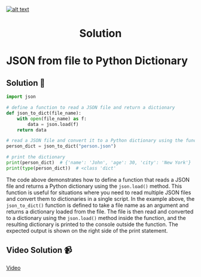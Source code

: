 <a href="https://www.core-code.io/">

![alt text](https://uploads-ssl.webflow.com/5eb2f56932c3562feab232e3/5f73550d00249e7e96c9f3de_Logo.png 'corecodeio')

</a>

<h1 align="center">Solution</h1>

# JSON from file to Python Dictionary

## Solution 🏁
    
```python
import json

# define a function to read a JSON file and return a dictionary
def json_to_dict(file_name):
    with open(file_name) as f:
        data = json.load(f)
    return data

# read a JSON file and convert it to a Python dictionary using the function
person_dict = json_to_dict("person.json")

# print the dictionary
print(person_dict)  # {'name': 'John', 'age': 30, 'city': 'New York'}
print(type(person_dict))  # <class 'dict'

```

The code above demonstrates how to define a function that reads a JSON file and returns a Python dictionary using the `json.load()` method. This function is useful for situations where you need to read multiple JSON files and convert them to dictionaries in a single script. In the example above, the `json_to_dict()` function is defined to take a file name as an argument and returns a dictionary loaded from the file. The file is then read and converted to a dictionary using the `json.load()` method inside the function, and the resulting dictionary is printed to the console outside the function. The expected output is shown on the right side of the print statement.

## Video Solution 📹

[Video](https://youtu.be/iALKdLiL_qo)